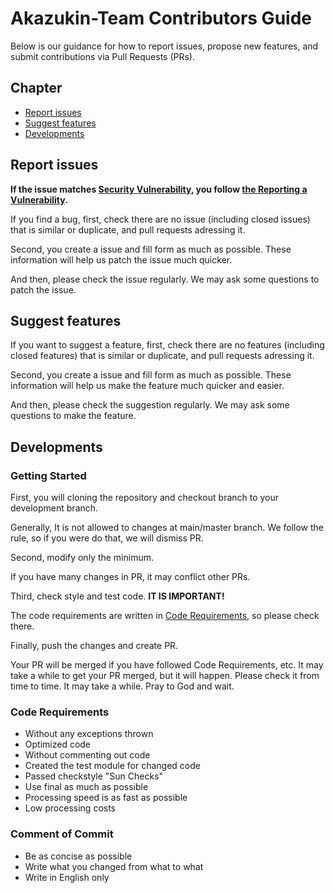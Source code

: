 # Akazukin-Team Contributors Guide

Below is our guidance for how to report issues, propose new features, and submit contributions via Pull Requests (PRs).


## Chapter

 * [Report issues](#report-issues)
 * [Suggest features](#suggest-features)
 * [Developments](#developments)




## Report issues

**If the issue matches [Security Vulnerability](./SECURITY.md#definition-of-a-security-vulnerability), you follow [the Reporting a Vulnerability](./SECURITY.md#reporting-a-vulnerability).**

If you find a bug, first, check there are no issue (including closed issues) that is similar or duplicate, and pull requests adressing it.

Second, you create a issue and fill form as much as possible.
These information will help us patch the issue much quicker.

And then, please check the issue regularly.
We may ask some questions to patch the issue.




## Suggest features

If you want to suggest a feature, first, check there are no features (including closed features) that is similar or duplicate, and pull requests adressing it.

Second, you create a issue and fill form as much as possible.
These information will help us make the feature much quicker and easier.

And then, please check the suggestion regularly.
We may ask some questions to make the feature.




## Developments

### Getting Started

First, you will cloning the repository and checkout branch to your development branch.

Generally, It is not allowed to changes at main/master branch.
We follow the rule, so if you were do that, we will dismiss PR.


Second, modify only the minimum.

If you have many changes in PR, it may conflict other PRs.


Third, check style and test code.
**IT IS IMPORTANT!**

The code requirements are written in [Code Requirements](#code-requirements),
so please check there.


Finally, push the changes and create PR.

Your PR will be merged if you have followed Code Requirements, etc.
It may take a while to get your PR merged, but it will happen.
Please check it from time to time.
It may take a while. Pray to God and wait.



### Code Requirements

 * Without any exceptions thrown
 * Optimized code
 * Without commenting out code
 * Created the test module for changed code
 * Passed checkstyle "Sun Checks"
 * Use final as much as possible
 * Processing speed is as fast as possible
 * Low processing costs



### Comment of Commit

 * Be as concise as possible
 * Write what you changed from what to what
 * Write in English only
 